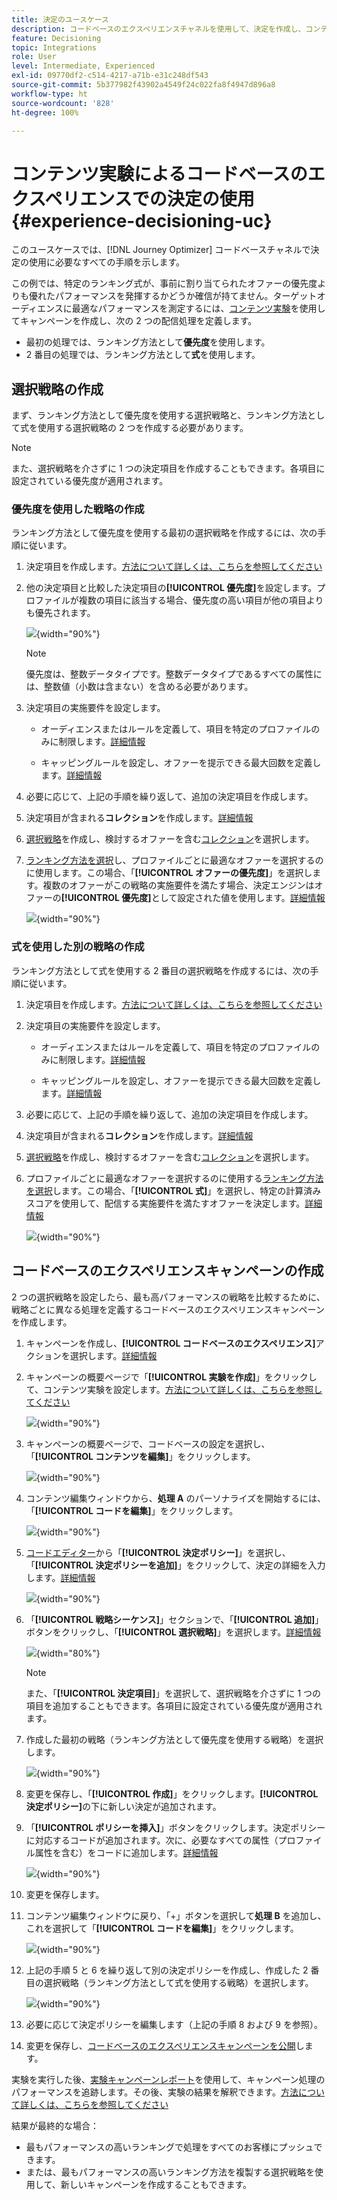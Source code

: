 ```yaml
---
title: 決定のユースケース
description: コードベースのエクスペリエンスチャネルを使用して、決定を作成し、コンテンツ実験で使用する方法について説明します。
feature: Decisioning
topic: Integrations
role: User
level: Intermediate, Experienced
exl-id: 09770df2-c514-4217-a71b-e31c248df543
source-git-commit: 5b377982f43902a4549f24c022fa8f4947d896a8
workflow-type: ht
source-wordcount: '828'
ht-degree: 100%

---
```


# コンテンツ実験によるコードベースのエクスペリエンスでの決定の使用 {#experience-decisioning-uc}

このユースケースでは、[!DNL Journey Optimizer] コードベースチャネルで決定の使用に必要なすべての手順を示します。

この例では、特定のランキング式が、事前に割り当てられたオファーの優先度よりも優れたパフォーマンスを発揮するかどうか確信が持てません。ターゲットオーディエンスに最適なパフォーマンスを測定するには、[コンテンツ実験](../content-management/content-experiment.md)を使用してキャンペーンを作成し、次の 2 つの配信処理を定義します。

* 最初の処理では、ランキング方法として&#x200B;**優先度**&#x200B;を使用します。
* 2 番目の処理では、ランキング方法として&#x200B;**式**&#x200B;を使用します。

## 選択戦略の作成

まず、ランキング方法として優先度を使用する選択戦略と、ランキング方法として式を使用する選択戦略の 2 つを作成する必要があります。

>[!NOTE]
>
>また、選択戦略を介さずに 1 つの決定項目を作成することもできます。各項目に設定されている優先度が適用されます。

### 優先度を使用した戦略の作成

ランキング方法として優先度を使用する最初の選択戦略を作成するには、次の手順に従います。

1. 決定項目を作成します。[方法について詳しくは、こちらを参照してください](items.md)

1. 他の決定項目と比較した決定項目の&#x200B;**[!UICONTROL 優先度]**&#x200B;を設定します。プロファイルが複数の項目に該当する場合、優先度の高い項目が他の項目よりも優先されます。

   ![](assets/exd-uc-item-priority.png){width="90%"}

   >[!NOTE]
   >
   >優先度は、整数データタイプです。整数データタイプであるすべての属性には、整数値（小数は含まない）を含める必要があります。

1. 決定項目の実施要件を設定します。

   * オーディエンスまたはルールを定義して、項目を特定のプロファイルのみに制限します。[詳細情報](items.md#eligibility)

   * キャッピングルールを設定し、オファーを提示できる最大回数を定義します。[詳細情報](items.md#capping)

1. 必要に応じて、上記の手順を繰り返して、追加の決定項目を作成します。

1. 決定項目が含まれる&#x200B;**コレクション**&#x200B;を作成します。[詳細情報](collections.md)

1. [選択戦略](selection-strategies.md#create-selection-strategy)を作成し、検討するオファーを含む[コレクション](collections.md)を選択します。

1. [ランキング方法を選択](#select-ranking-method)し、プロファイルごとに最適なオファーを選択するのに使用します。この場合、「**[!UICONTROL オファーの優先度]**」を選択します。複数のオファーがこの戦略の実施要件を満たす場合、決定エンジンはオファーの&#x200B;**[!UICONTROL 優先度]**&#x200B;として設定された値を使用します。[詳細情報](selection-strategies.md#offer-priority)

   ![](assets/exd-uc-strategy-priority.png){width="90%"}

### 式を使用した別の戦略の作成

ランキング方法として式を使用する 2 番目の選択戦略を作成するには、次の手順に従います。

1. 決定項目を作成します。[方法について詳しくは、こちらを参照してください](items.md)

   <!--Do you need to set the same **[!UICONTROL Priority]** as for the first decision item, or it won't be considered at all?-->

1. 決定項目の実施要件を設定します。

   * オーディエンスまたはルールを定義して、項目を特定のプロファイルのみに制限します。[詳細情報](items.md#eligibility)

   * キャッピングルールを設定し、オファーを提示できる最大回数を定義します。[詳細情報](items.md#capping)

1. 必要に応じて、上記の手順を繰り返して、追加の決定項目を作成します。

1. 決定項目が含まれる&#x200B;**コレクション**&#x200B;を作成します。[詳細情報](collections.md)

1. [選択戦略](selection-strategies.md#create-selection-strategy)を作成し、検討するオファーを含む[コレクション](collections.md)を選択します。

1. プロファイルごとに最適なオファーを選択するのに使用する[ランキング方法を選択](#select-ranking-method)します。この場合、「**[!UICONTROL 式]**」を選択し、特定の計算済みスコアを使用して、配信する実施要件を満たすオファーを決定します。[詳細情報](selection-strategies.md#ranking-formula)

   ![](assets/exd-uc-strategy-formula.png){width="90%"}

## コードベースのエクスペリエンスキャンペーンの作成

<!--To present the best dynamic offer and experience to your visitors on your website or mobile app, add a decision policy to a code-based campaign.

Define two delivery treatments each containing a different decision policy.-->

2 つの選択戦略を設定したら、最も高パフォーマンスの戦略を比較するために、戦略ごとに異なる処理を定義するコードベースのエクスペリエンスキャンペーンを作成します。

1. キャンペーンを作成し、**[!UICONTROL コードベースのエクスペリエンス]**&#x200B;アクションを選択します。[詳細情報](../code-based/create-code-based.md)

1. キャンペーンの概要ページで「**[!UICONTROL 実験を作成]**」をクリックして、コンテンツ実験を設定します。[方法について詳しくは、こちらを参照してください](../content-management/content-experiment.md)

   ![](assets/exd-uc-create-experiment.png){width="90%"}

1. キャンペーンの概要ページで、コードベースの設定を選択し、「**[!UICONTROL コンテンツを編集]**」をクリックします。

   ![](assets/exd-uc-edit-cbe-content.png){width="90%"}

1. コンテンツ編集ウィンドウから、**処理 A** のパーソナライズを開始するには、「**[!UICONTROL コードを編集]**」をクリックします。

   ![](assets/exd-uc-experiment-treatment-a.png){width="90%"}

1. [コードエディター](../code-based/create-code-based.md#edit-code)から「**[!UICONTROL 決定ポリシー]**」を選択し、「**[!UICONTROL 決定ポリシーを追加]**」をクリックして、決定の詳細を入力します。[詳細情報](create-decision.md#add)

   ![](assets/decision-code-based-create.png){width="90%"}

1. 「**[!UICONTROL 戦略シーケンス]**」セクションで、「**[!UICONTROL 追加]**」ボタンをクリックし、「**[!UICONTROL 選択戦略]**」を選択します。[詳細情報](create-decision.md#select)

   ![](assets/decision-code-based-strategy-sequence.png){width="80%"}

   >[!NOTE]
   >
   >また、「**[!UICONTROL 決定項目]**」を選択して、選択戦略を介さずに 1 つの項目を追加することもできます。各項目に設定されている優先度が適用されます。

1. 作成した最初の戦略（ランキング方法として優先度を使用する戦略）を選択します。

   ![](assets/exd-uc-experiment-strategy-priority.png){width="90%"}

1. 変更を保存し、「**[!UICONTROL 作成]**」をクリックします。**[!UICONTROL 決定ポリシー]**&#x200B;の下に新しい決定が追加されます。

1. 「**[!UICONTROL ポリシーを挿入]**」ボタンをクリックします。決定ポリシーに対応するコードが追加されます。次に、必要なすべての属性（プロファイル属性を含む）をコードに追加します。[詳細情報](create-decision.md#use-decision-policy)

   ![](assets/exd-uc-experiment-insert-policy.png){width="90%"}

1. 変更を保存します。

1. コンテンツ編集ウィンドウに戻り、「+」ボタンを選択して&#x200B;**処理 B** を追加し、これを選択して「**[!UICONTROL コードを編集]**」をクリックします。

   ![](assets/exd-uc-experiment-treatment-b.png){width="90%"}

1. 上記の手順 5 と 6 を繰り返して別の決定ポリシーを作成し、作成した 2 番目の選択戦略（ランキング方法として式を使用する戦略）を選択します。<!--Do you need to create exactly the same content to compare only the ranking method?-->

   ![](assets/exd-uc-experiment-strategy-formula.png){width="90%"}

1. 必要に応じて決定ポリシーを編集します（上記の手順 8 および 9 を参照）。

1. 変更を保存し、[コードベースのエクスペリエンスキャンペーンを公開](../code-based/publish-code-based.md)します。

実験を実行した後、[実験キャンペーンレポート](../reports/campaign-global-report-cja-experimentation.md)を使用して、キャンペーン処理のパフォーマンスを追跡します。<!-- and [report on decisioning](cja-reporting.md).-->その後、実験の結果を解釈できます。[方法について詳しくは、こちらを参照してください](../content-management/get-started-experiment.md#interpret-results)

結果が最終的な場合：

* 最もパフォーマンスの高いランキングで処理をすべてのお客様にプッシュできます。
* または、最もパフォーマンスの高いランキング方法を複製する選択戦略を使用して、新しいキャンペーンを作成することもできます。